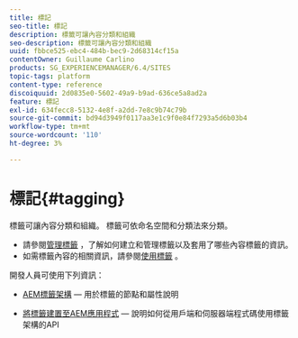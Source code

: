```yaml
---
title: 標記
seo-title: 標記
description: 標籤可讓內容分類和組織
seo-description: 標籤可讓內容分類和組織
uuid: fbbce525-ebc4-484b-bec9-2d68314cf15a
contentOwner: Guillaume Carlino
products: SG_EXPERIENCEMANAGER/6.4/SITES
topic-tags: platform
content-type: reference
discoiquuid: 2d0835e0-5602-49a9-b9ad-636ce5a8ad2a
feature: 標記
exl-id: 634fecc8-5132-4e8f-a2dd-7e8c9b74c79b
source-git-commit: bd94d3949f0117aa3e1c9f0e84f7293a5d6b03b4
workflow-type: tm+mt
source-wordcount: '110'
ht-degree: 3%

---
```


# 標記{#tagging}

標籤可讓內容分類和組織。 標籤可依命名空間和分類法來分類。

* 請參閱[管理標籤](/help/sites-administering/tags.md) ，了解如何建立和管理標籤以及套用了哪些內容標籤的資訊。
* 如需標籤內容的相關資訊，請參閱[使用標籤](/help/sites-authoring/tags.md) 。

開發人員可使用下列資訊：

* [AEM標籤架構](/help/sites-developing/framework.md)  — 用於標籤的節點和屬性說明

* [將標籤建置至AEM應用程式](/help/sites-developing/building.md)  — 說明如何從用戶端和伺服器端程式碼使用標籤架構的API
